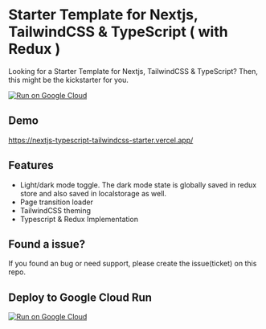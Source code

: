 
# Starter Template for Nextjs, TailwindCSS & TypeScript ( with Redux )
Looking for a Starter Template for Nextjs, TailwindCSS & TypeScript? Then, this might be the kickstarter for you.

[![Run on Google Cloud](https://deploy.cloud.run/button.svg)](https://deploy.cloud.run)

## Demo

https://nextjs-typescript-tailwindcss-starter.vercel.app/

  
## Features

- Light/dark mode toggle. The dark mode state is globally saved in redux store and also saved in localstorage as well.
- Page transition loader
- TailwindCSS theming
- Typescript & Redux Implementation

  
## Found a issue?

If you found an bug or need support, please create the issue(ticket) on this repo.



## Deploy to Google Cloud Run

[![Run on Google Cloud](https://deploy.cloud.run/button.svg)](https://deploy.cloud.run)